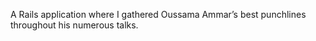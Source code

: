 A Rails application where I gathered Oussama Ammar’s best punchlines throughout his numerous talks.
